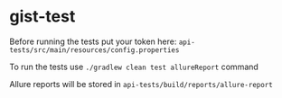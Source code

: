 # gist-test

Before running the tests put your token here: `api-tests/src/main/resources/config.properties`

To run the tests use `./gradlew clean test allureReport` command

Allure reports will be stored in `api-tests/build/reports/allure-report`
